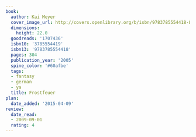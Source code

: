 ```yaml
---
book:
  author: Kai Meyer
  cover_image_url: http://covers.openlibrary.org/b/isbn/9783785554418-L.jpg
  dimensions:
    height: 22.0
  goodreads: '1707436'
  isbn10: '3785554419'
  isbn13: '9783785554418'
  pages: 304
  publication_year: '2005'
  spine_color: '#60afbe'
  tags:
  - fantasy
  - german
  - ya
  title: Frostfeuer
plan:
  date_added: '2015-04-09'
review:
  date_read:
  - 2009-09-01
  rating: 4
---
```

